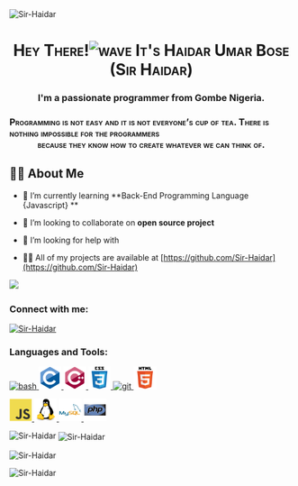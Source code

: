 
<img src="Haidar.jpg" alt="Sir-Haidar">
<h1 align="center" style="font-variant:small-caps;">Hey There!<img alt="wave" src="https://emojis.slackmojis.com/emojis/images/1588177020/8809/wave_hello.gif?1588177020" width="35"> It's Haidar Umar Bose (Sir Haidar)  </h1>
<h3 align="center">I'm a passionate programmer from Gombe Nigeria.</h3>
<h3 style="font-variant:small-caps;">Programming is not easy and it is not everyone’s cup of tea. There is nothing impossible for the programmers <br><center> because they know how to create whatever we can think of.</center>

</h3>

## 🙋‍♂️ About Me

- 🌱 I’m currently learning **Back-End Programming Language {Javascript} **

- 👯 I’m looking to collaborate on **open source project**

- 🤝 I’m looking for help with 

- 👨‍💻 All of my projects are available at [https://github.com/Sir-Haidar](https://github.com/Sir-Haidar)

![](https://activity-graph.herokuapp.com/graph?username=Sir-Haidar&theme=react-dark&hide_border=true&area=true)
<h3 align="left">Connect with me:</h3>
<p align="left"> <a href="https://github.com/ryo-ma/github-profile-trophy"><img src="https://github-profile-trophy.vercel.app/?username=Sir-Haidar" alt="Sir-Haidar" /></a> </p>
<!-- end -->
<h3 align="left">Languages and Tools:</h3>
<p align="left">
<!--  <a href="https://developer.android.com" target="_blank"> <img src="https://raw.githubusercontent.com/devicons/devicon/master/icons/android/android-original-wordmark.svg" alt="android" width="40" height="40"/> </a>  -->
<a href="https://www.gnu.org/software/bash/" target="_blank"> <img src="https://www.vectorlogo.zone/logos/gnu_bash/gnu_bash-icon.svg" alt="bash" width="40" height="40"/> </a> 
<a href="https://www.cprogramming.com/" target="_blank"> <img src="https://raw.githubusercontent.com/devicons/devicon/master/icons/c/c-original.svg" alt="c" width="40" height="40"/> </a> 
<a href="https://www.w3schools.com/cpp/" target="_blank"> <img src="https://raw.githubusercontent.com/devicons/devicon/master/icons/cplusplus/cplusplus-original.svg" alt="cplusplus" width="40" height="40"/> </a> 
<a href="https://www.w3schools.com/css/" target="_blank"> <img src="https://raw.githubusercontent.com/devicons/devicon/master/icons/css3/css3-original-wordmark.svg" alt="css3" width="40" height="40"/> </a> 
<a href="https://git-scm.com/" target="_blank"> <img src="https://www.vectorlogo.zone/logos/git-scm/git-scm-icon.svg" alt="git" width="40" height="40"/> </a>
<a href="https://www.w3.org/html/" target="_blank"> <img src="https://raw.githubusercontent.com/devicons/devicon/master/icons/html5/html5-original-wordmark.svg" alt="html5" width="40" height="40"/> </a> 
 
<!--  <a href="https://www.java.com" target="_blank"> <img src="https://raw.githubusercontent.com/devicons/devicon/master/icons/java/java-original.svg" alt="java" width="40" height="40"/> </a> -->
 
 <a href="https://developer.mozilla.org/en-US/docs/Web/JavaScript" target="_blank"> <img src="https://raw.githubusercontent.com/devicons/devicon/master/icons/javascript/javascript-original.svg" alt="javascript" width="40" height="40"/> </a>  <a href="https://www.linux.org/" target="_blank"> <img src="https://raw.githubusercontent.com/devicons/devicon/master/icons/linux/linux-original.svg" alt="linux" width="40" height="40"/> </a> 
 <a href="https://www.mysql.com/" target="_blank"> <img src="https://raw.githubusercontent.com/devicons/devicon/master/icons/mysql/mysql-original-wordmark.svg" alt="mysql" width="40" height="40"/> </a> 
<a href="https://www.php.net" target="_blank"> <img src="https://raw.githubusercontent.com/devicons/devicon/master/icons/php/php-original.svg" alt="php" width="40" height="40"/> </a>



<p><img align="left" src="https://github-readme-stats.vercel.app/api/top-langs?username=Sir-Haidar&show_icons=true&locale=en&layout=compact" alt="Sir-Haidar" /></p>

<p>&nbsp;<img align="center" src="https://github-readme-stats.vercel.app/api?username=Sir-Haidar&show_icons=true&locale=en" alt="Sir-Haidar" /></p>

<p><img align="center" src="https://github-readme-streak-stats.herokuapp.com/?user=Sir-Haidar&" alt="Sir-Haidar" /></p>
<p align="left"> <img src="https://komarev.com/ghpvc/?username=Sir-Haidar&label=Profile%20views&color=0e75b6&style=flat" alt="Sir-Haidar" /></p>

